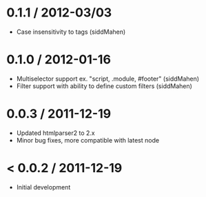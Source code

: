 0.1.1 / 2012-03/03
==================

  * Case insensitivity to tags (siddMahen)

0.1.0 / 2012-01-16
==================

  * Multiselector support ex. "script, .module, #footer" (siddMahen)
  * Filter support with ability to define custom filters (siddMahen)

0.0.3 / 2011-12-19
==================

  * Updated htmlparser2 to 2.x
  * Minor bug fixes, more compatible with latest node

< 0.0.2 / 2011-12-19
==================

  * Initial development

